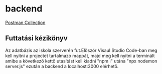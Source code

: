 # backend
[Postman Collection](https://documenter.getpostman.com/view/27153750/2s93eSXZg1)

## Futtatási kézikönyv

Az adatbázis az iskola szerverén fut.Elöször Visaul Studio Code-ban meg kell nyitni a projectet tartalmazó mappát, majd meg kell nyitni a terminált amibe a következő kettő utasítást kell kiadni "npm i" utána "npx nodemon server.js" ezután a backend a localhost:3000 elérhető.
